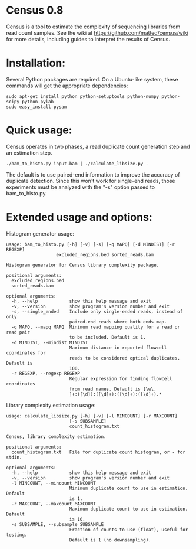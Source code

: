 Census 0.8
==============

Census is a tool to estimate the complexity of sequencing libraries
from read count samples.  See the wiki at
https://github.com/matted/census/wiki for more details, including
guides to interpret the results of Census.

Installation:
==

Several Python packages are required.  On a Ubuntu-like system, these
commands will get the appropriate dependencies:

    sudo apt-get install python python-setuptools python-numpy python-scipy python-pylab
    sudo easy_install pysam

Quick usage:
==

Census operates in two phases, a read duplicate count generation step
and an estimation step.

    ./bam_to_histo.py input.bam | ./calculate_libsize.py -

The default is to use paired-end information to improve the accuracy
of duplicate detection.  Since this won't work for single-end reads,
those experiments must be analyzed with the "-s" option passed to
bam_to_histo.py.


Extended usage and options:
==

Histogram generator usage: 

    usage: bam_to_histo.py [-h] [-v] [-s] [-q MAPQ] [-d MINDIST] [-r REGEXP]
                       excluded_regions.bed sorted_reads.bam

    Histogram generator for Census library complexity package.

    positional arguments:
      excluded_regions.bed
      sorted_reads.bam

    optional arguments:
      -h, --help            show this help message and exit
      -v, --version         show program's version number and exit
      -s, --single_ended    Include only single-ended reads, instead of only
                            paired-end reads where both ends map.
      -q MAPQ, --mapq MAPQ  Minimum read mapping quality for a read or read pair
                            to be included. Default is 1.
      -d MINDIST, --mindist MINDIST
                            Maximum distance in reported flowcell coordinates for
                            reads to be considered optical duplicates. Default is
                            100.
      -r REGEXP, --regexp REGEXP
                            Regular expression for finding flowcell coordinates
                            from read names. Default is [\w\.
                            ]+:([\d]):([\d]+):([\d]+):([\d]+).*

Library complexity estimation usage:

    usage: calculate_libsize.py [-h] [-v] [-l MINCOUNT] [-r MAXCOUNT]
                            [-s SUBSAMPLE]
                            count_histogram.txt

    Census, library complexity estimation.

    positional arguments:
      count_histogram.txt   File for duplicate count histogram, or - for stdin.

    optional arguments:
      -h, --help            show this help message and exit
      -v, --version         show program's version number and exit
      -l MINCOUNT, --mincount MINCOUNT
                            Minimum duplicate count to use in estimation. Default
                            is 1.
      -r MAXCOUNT, --maxcount MAXCOUNT
                            Maximum duplicate count to use in estimation. Default
                            is 10.
      -s SUBSAMPLE, --subsample SUBSAMPLE
                            Fraction of counts to use (float), useful for testing.
                            Default is 1 (no downsampling).
